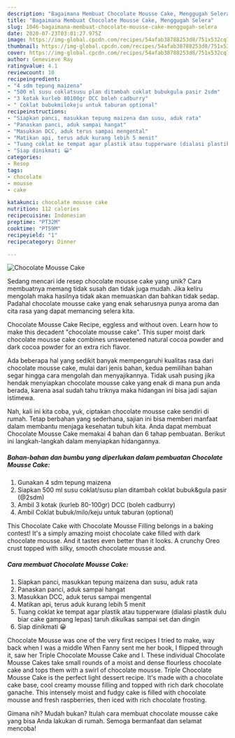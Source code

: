 ```yaml
---
description: "Bagaimana Membuat Chocolate Mousse Cake, Menggugah Selera"
title: "Bagaimana Membuat Chocolate Mousse Cake, Menggugah Selera"
slug: 1046-bagaimana-membuat-chocolate-mousse-cake-menggugah-selera
date: 2020-07-23T03:01:27.975Z
image: https://img-global.cpcdn.com/recipes/54afab38788253d8/751x532cq70/chocolate-mousse-cake-foto-resep-utama.jpg
thumbnail: https://img-global.cpcdn.com/recipes/54afab38788253d8/751x532cq70/chocolate-mousse-cake-foto-resep-utama.jpg
cover: https://img-global.cpcdn.com/recipes/54afab38788253d8/751x532cq70/chocolate-mousse-cake-foto-resep-utama.jpg
author: Genevieve Ray
ratingvalue: 4.1
reviewcount: 10
recipeingredient:
- "4 sdm tepung maizena"
- "500 ml susu coklatsusu plan ditambah coklat bubukgula pasir 2sdm"
- "3 kotak kurleb 80100gr DCC boleh cadburry"
- " Coklat bubukmilokeju untuk taburan optional"
recipeinstructions:
- "Siapkan panci, masukkan tepung maizena dan susu, aduk rata"
- "Panaskan panci, aduk sampai hangat"
- "Masukkan DCC, aduk terus sampai mengental"
- "Matikan api, terus aduk kurang lebih 5 menit"
- "Tuang coklat ke tempat agar plastik atau tupperware (dialasi plastik dulu biar cake gampang lepas) taruh dikulkas sampai set dan dingin"
- "Siap dinikmati 😀"
categories:
- Resep
tags:
- chocolate
- mousse
- cake

katakunci: chocolate mousse cake 
nutrition: 112 calories
recipecuisine: Indonesian
preptime: "PT32M"
cooktime: "PT59M"
recipeyield: "1"
recipecategory: Dinner

---
```



![Chocolate Mousse Cake](https://img-global.cpcdn.com/recipes/54afab38788253d8/751x532cq70/chocolate-mousse-cake-foto-resep-utama.jpg)

Sedang mencari ide resep chocolate mousse cake yang unik? Cara membuatnya memang tidak susah dan tidak juga mudah. Jika keliru mengolah maka hasilnya tidak akan memuaskan dan bahkan tidak sedap. Padahal chocolate mousse cake yang enak seharusnya punya aroma dan cita rasa yang dapat memancing selera kita.

Chocolate Mousse Cake Recipe, eggless and without oven. Learn how to make this decadent &#34;chocolate mousse cake&#34;. This super moist dark chocolate mousse cake combines unsweetened natural cocoa powder and dark cocoa powder for an extra rich flavor.

Ada beberapa hal yang sedikit banyak mempengaruhi kualitas rasa dari chocolate mousse cake, mulai dari jenis bahan, kedua pemilihan bahan segar hingga cara mengolah dan menyajikannya. Tidak usah pusing jika hendak menyiapkan chocolate mousse cake yang enak di mana pun anda berada, karena asal sudah tahu triknya maka hidangan ini bisa jadi sajian istimewa.


Nah, kali ini kita coba, yuk, ciptakan chocolate mousse cake sendiri di rumah. Tetap berbahan yang sederhana, sajian ini bisa memberi manfaat dalam membantu menjaga kesehatan tubuh kita. Anda dapat membuat Chocolate Mousse Cake memakai 4 bahan dan 6 tahap pembuatan. Berikut ini langkah-langkah dalam menyiapkan hidangannya.

<!--inarticleads1-->

##### Bahan-bahan dan bumbu yang diperlukan dalam pembuatan Chocolate Mousse Cake:

1. Gunakan 4 sdm tepung maizena
1. Siapkan 500 ml susu coklat/susu plan ditambah coklat bubuk&amp;gula pasir (@2sdm)
1. Ambil 3 kotak (kurleb 80-100gr) DCC (boleh cadburry)
1. Ambil  Coklat bubuk/milo/keju untuk taburan (optional)


This Chocolate Cake with Chocolate Mousse Filling belongs in a baking contest! It&#39;s a simply amazing moist chocolate cake filled with dark chocolate mousse. And it tastes even better than it looks. A crunchy Oreo crust topped with silky, smooth chocolate mousse and. 

<!--inarticleads2-->

##### Cara membuat Chocolate Mousse Cake:

1. Siapkan panci, masukkan tepung maizena dan susu, aduk rata
1. Panaskan panci, aduk sampai hangat
1. Masukkan DCC, aduk terus sampai mengental
1. Matikan api, terus aduk kurang lebih 5 menit
1. Tuang coklat ke tempat agar plastik atau tupperware (dialasi plastik dulu biar cake gampang lepas) taruh dikulkas sampai set dan dingin
1. Siap dinikmati 😀


Chocolate Mousse was one of the very first recipes I tried to make, way back when I was a middle When Fanny sent me her book, I flipped through it, saw her Triple Chocolate Mousse Cake and I. These individual Chocolate Mousse Cakes take small rounds of a moist and dense flourless chocolate cake and tops them with a swirl of chocolate mousse. Triple Chocolate Mousse Cake is the perfect light dessert recipe. It&#39;s made with a chocolate cake base, cool creamy mousse filling and topped with rich dark chocolate ganache. This intensely moist and fudgy cake is filled with chocolate mousse and fresh raspberries, then iced with rich chocolate frosting. 

Gimana nih? Mudah bukan? Itulah cara membuat chocolate mousse cake yang bisa Anda lakukan di rumah. Semoga bermanfaat dan selamat mencoba!
